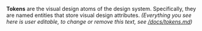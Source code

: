 **Tokens** are the visual design atoms of the design system. Specifically, they
are named entities that store visual design attributes. _(Everything you see
here is user editable, to change or remove this text, see [/docs/tokens.md](https://github.com/viljamis/vue-design-system/blob/master/docs/tokens.md))_
